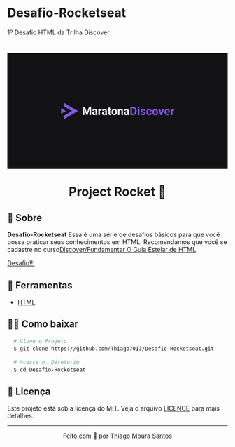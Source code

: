 # Desafio-Rocketseat

1º Desafio HTML da Trilha Discover

<h1 align="center">
   <img src="/Assets/Imagens/rocket.png" alt="">
  <p>Project Rocket 🚀</p>
</h1>

## 🧾 Sobre

**Desafio-Rocketseat** Essa é uma série de desafios básicos para que você possa praticar seus conhecimentos em HTML. Recomendamos que você se cadastre no curso<a href="https://www.rocketseat.com.br/discover">Discover/Fundamentar O Guia Estelar de HTML</a>.

<a href="https://app.rocketseat.com.br/discover/challenges/html-challenge">Desafio!!!</a>

## 🔧 Ferramentas

- [HTML](https://nodejs.org)

## 👨‍💻 Como baixar

```bash
  # Clone o Projeto
  $ git clone https://github.com/Thiago7013/Desafio-Rocketseat.git
```

```bash
  # Acesse o  Diretório
  $ cd Desafio-Rocketseat
```

## 📝 Licença

Este projeto está sob a licença do MIT. Veja o arquivo <a href="https://github.com/Thiago7013/Desafio-Rocketseat/blob/main/LICENSE">LICENCE</a> para mais detalhes.

---

<p align="center">Feito com 💙 por Thiago Moura Santos</p>
